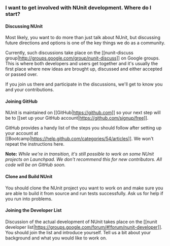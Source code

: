 ### I want to get involved with NUnit development. Where do I start?

#### Discussing NUnit

Most likely, you want to do more than just talk about NUnit, but
discussing future directions and options is one of the key things
we do as a community.

Currently, such discussions take place on the [[nunit-discuss group|http://groups.google.com/group/nunit-discuss]] on Google groups. This is where both developers and users get together and it's usually the first place where new ideas are brought up, discussed and either accepted or passed over.

If you join us there and participate in the discussions, we'll get to know you and your contributions.

#### Joining GitHub

NUnit is maintained on [[GitHub|https://github.com]] so your next step will be to 
[[set up your GitHub account|https://github.com/signup/free]].

GitHub provides a handy list of the steps you should follow after setting up your account
at [[Bootcamp|https://help.github.com/categories/54/articles]]. We won't repeat the instructions here.

**Note:** *While we're in transition, it's still possible to work on some NUnit projects
on Launchpad. We don't recommend this for new contributors. All code will be on GitHub soon.*

#### Clone and Build NUnit

You should clone the NUnit project you want to work on and make sure you are able to build it
from source and run tests successfully. Ask us for help if you run into problems.

#### Joining the Developer List

Discussion of the actual development of NUnit takes place on the [[nunit developer list|https://groups.google.com/forum/#!forum/nunit-developer]]. You should join the
list and introduce yourself. Tell us a bit about your background and what you would
like to work on.
